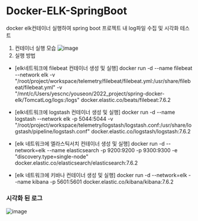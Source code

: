 # Docker-ELK-SpringBoot
docker elk컨테이너 실행하여 spring boot 프로젝트 내 log파일 수집 및 시각화 테스트


1. 컨테이너 실행 모습
![image](https://user-images.githubusercontent.com/72364918/149055421-0185a7a3-694b-42a9-b902-2ec5ffbf17df.png)
2. 실행 방법
- [elk네트워크에 filebeat 컨테이너 생성 및 실행]
docker run -d --name filebeat --network elk -v "/root/project/workspace/telemetry/filebeat/filebeat.yml:/usr/share/filebeat/filebeat.yml" -v "/mnt/c/Users/yescnc/youseon/2022_project/spring-docker-elk/TomcatLog/logs:/logs" docker.elastic.co/beats/filebeat:7.6.2

- [elk네트워크에 logstash 컨테이너 생성 및 실행]
docker run -d --name logstash --network elk -p 5044:5044 -v "/root/project/workspace/telemetry/logstash/logstash.conf:/usr/share/logstash/pipeline/logstash.conf" docker.elastic.co/logstash/logstash:7.6.2

- [elk 네트워크에 엘라스틱서치 컨테이너 생성 및 실행]
docker run -d --network=elk --name elasticsearch -p 9200:9200 -p 9300:9300 -e "discovery.type=single-node" docker.elastic.co/elasticsearch/elasticsearch:7.6.2

- [elk 네트워크에 키바나 컨테이너 생성 및 실행]
docker run -d --network=elk --name kibana -p 5601:5601 docker.elastic.co/kibana/kibana:7.6.2

### 시각화 된 로그
![image](https://user-images.githubusercontent.com/72364918/149055233-13a31022-7726-46fb-9d4d-604f1ac0e7aa.png)
